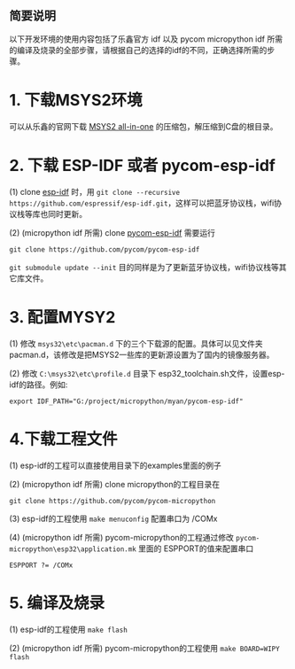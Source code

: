 ## 简要说明 ##
   以下开发环境的使用内容包括了乐鑫官方 idf 以及 pycom  micropython idf 所需的编译及烧录的全部步骤，请根据自己的选择的idf的不同，正确选择所需的步骤。

# 1. 下载MSYS2环境

可以从乐鑫的官网下载 [MSYS2 all-in-one](https://dl.espressif.com/dl/esp32_win32_msys2_environment_and_toolchain-20170111.zip) 的压缩包，解压缩到C盘的根目录。

# 2. 下载 ESP-IDF 或者 pycom-esp-idf

(1) clone [esp-idf](https://github.com/espressif/esp-idf) 时，用 `git clone --recursive https://github.com/espressif/esp-idf.git`，这样可以把蓝牙协议栈，wifi协议栈等库也同时更新。

(2) (micropython idf 所需) clone [pycom-esp-idf](https://github.com/pycom/pycom-esp-idf) 需要运行

`git clone https://github.com/pycom/pycom-esp-idf`

`git submodule update --init`
目的同样是为了更新蓝牙协议栈，wifi协议栈等其它库文件。

# 3. 配置MYSY2 #

(1) 修改 `msys32\etc\pacman.d` 下的三个下载源的配置。具体可以见文件夹 pacman.d，该修改是把MSYS2一些库的更新源设置为了国内的镜像服务器。

(2) 修改 `C:\msys32\etc\profile.d` 目录下 esp32_toolchain.sh文件，设置esp-idf的路径。例如:

`export IDF_PATH="G:/project/micropython/myan/pycom-esp-idf"`

# 4.下载工程文件 #

(1) esp-idf的工程可以直接使用目录下的examples里面的例子

(2) (micropython idf 所需) clone micropython的工程目录在

`git clone https://github.com/pycom/pycom-micropython`

(3) esp-idf的工程使用  `make menuconfig` 配置串口为 /COMx

(4) (micropython idf 所需) pycom-micropython的工程通过修改 `pycom-micropython\esp32\application.mk` 里面的 ESPPORT的值来配置串口

    ESPPORT ?= /COMx

# 5. 编译及烧录 #

(1) esp-idf的工程使用 `make flash`

(2) (micropython idf 所需) pycom-micropython的工程使用 `make BOARD=WIPY flash`

